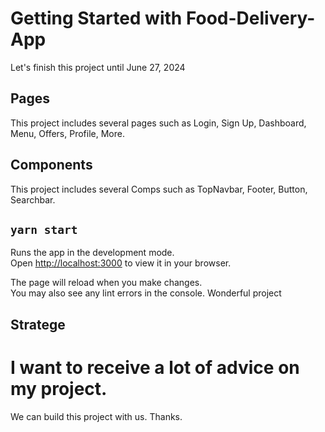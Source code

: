 # Getting Started with Food-Delivery-App

Let's finish this project until June 27, 2024

## Pages

This project includes several pages such as Login, Sign Up, Dashboard, Menu, Offers, Profile, More.

## Components

This project includes several Comps such as TopNavbar, Footer, Button, Searchbar.

## `yarn start`

Runs the app in the development mode.\
Open [http://localhost:3000](http://localhost:3000) to view it in your browser.

The page will reload when you make changes.\
You may also see any lint errors in the console.
Wonderful project
## Stratege
# I want to receive a lot of advice on my project.
We can build this project with us.
Thanks.
